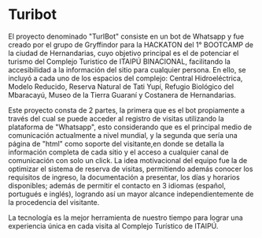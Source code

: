 # Turibot
El proyecto denominado "TurIBot" consiste en un bot de Whatsapp y fue creado por el grupo de Gryffindor para la HACKATON del 1° BOOTCAMP de la ciudad de Hernandarias, cuyo objetivo principal es el de potenciar el turismo del Complejo Turistico de ITAIPÚ BINACIONAL, facilitando la accesibilidad a la información del sitio para cualquier persona. En ello, se incluyó a cada uno de los espacios del complejo: Central Hidroeléctrica, Modelo Reducido, Reserva Natural de Tati Yupí, Refugio Biológico del Mbaracayú, Museo de la Tierra Guaraní y Costanera de Hernandarias.

Este proyecto consta de 2 partes, la primera que es el bot propiamente a través del cual se puede acceder al registro de visitas utilizando la plataforma de "Whatsapp", esto considerando que es el principal medio de comunicación actualmente a nivel mundial, y la segunda que sería una página de "html" como soporte del visitante,en donde se detalla la información completa de cada sitio y el acceso a cualquier canal de comunicación con solo un click. La idea motivacional del equipo fue la de optimizar el sistema de reserva de visitas, permitiendo además conocer los requisitos de ingreso, la documentación a presentar, los días y horarios disponibles; además de permitir el contacto en 3 idiomas (español, portugués e inglés), logrando así un mayor alcance independientemente de la procedencia del visitante.

La tecnología es la mejor herramienta de nuestro tiempo para lograr una experiencia única en cada visita al Complejo Turístico de ITAIPÚ.
